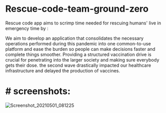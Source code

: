 # Rescue-code-team-ground-zero
Rescue code app aims to scrimp time needed for rescuing humans' live in emergency time by :

We aim to develop an application that consolidates the necessary operations performed during this  pandemic into one common-to-use platform and ease the burden so people can make decisions faster and  complete things smoother. Providing a structured vaccination drive is crucial for penetrating into the larger society and making sure everybody gets their dose. the second wave drastically impacted our healthcare infrastructure and delayed the production of vaccines. 
 
 # # screenshots:
 ![Screenshot_20210501_081225](https://user-images.githubusercontent.com/56687394/116784923-72b17600-aab4-11eb-8a55-45345862d5df.jpg)
 
